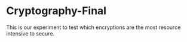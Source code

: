 # Cryptography-Final

This is our experiment to test which encryptions are the most resource intensive to secure.
